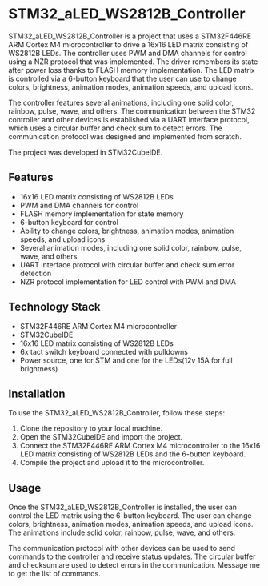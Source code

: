 # STM32_aLED_WS2812B_Controller

STM32_aLED_WS2812B_Controller is a project that uses a STM32F446RE ARM Cortex M4 microcontroller to drive a 16x16 LED matrix consisting of WS2812B LEDs. The controller uses PWM and DMA channels for control using a NZR protocol that was implemented. The driver remembers its state after power loss thanks to FLASH memory implementation. The LED matrix is controlled via a 6-button keyboard that the user can use to change colors, brightness, animation modes, animation speeds, and upload icons.

The controller features several animations, including one solid color, rainbow, pulse, wave, and others. The communication between the STM32 controller and other devices is established via a UART interface protocol, which uses a circular buffer and check sum to detect errors. The communication protocol was designed and implemented from scratch.

The project was developed in STM32CubeIDE.

## Features

- 16x16 LED matrix consisting of WS2812B LEDs
- PWM and DMA channels for control
- FLASH memory implementation for state memory
- 6-button keyboard for control
- Ability to change colors, brightness, animation modes, animation speeds, and upload icons
- Several animation modes, including one solid color, rainbow, pulse, wave, and others
- UART interface protocol with circular buffer and check sum error detection
- NZR protocol implementation for LED control with PWM and DMA

## Technology Stack

- STM32F446RE ARM Cortex M4 microcontroller
- STM32CubeIDE
- 16x16 LED matrix consisting of WS2812B LEDs
- 6x tact switch keyboard connected with pulldowns
- Power source, one for STM and one for the LEDs(12v 15A for full brightness)

## Installation

To use the STM32_aLED_WS2812B_Controller, follow these steps:

1. Clone the repository to your local machine.
2. Open the STM32CubeIDE and import the project.
3. Connect the STM32F446RE ARM Cortex M4 microcontroller to the 16x16 LED matrix consisting of WS2812B LEDs and the 6-button keyboard.
4. Compile the project and upload it to the microcontroller.

## Usage

Once the STM32_aLED_WS2812B_Controller is installed, the user can control the LED matrix using the 6-button keyboard. The user can change colors, brightness, animation modes, animation speeds, and upload icons. The animations include solid color, rainbow, pulse, wave, and others.

The communication protocol with other devices can be used to send commands to the controller and receive status updates. The circular buffer and checksum are used to detect errors in the communication. Message me to get the list of commands.


